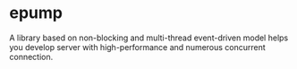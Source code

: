 # epump
A library based on non-blocking and multi-thread event-driven model helps you develop server with high-performance and numerous concurrent connection.
